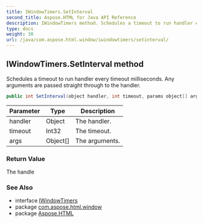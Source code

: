 ```yaml
---
title: IWindowTimers.SetInterval
second_title: Aspose.HTML for Java API Reference
description: IWindowTimers method. Schedules a timeout to run handler every timeout milliseconds. Any arguments are passed straight through to the handler
type: docs
weight: 30
url: /java/com.aspose.html.window/iwindowtimers/setinterval/
---
```

## IWindowTimers.SetInterval method

Schedules a timeout to run handler every timeout milliseconds. Any arguments are passed straight through to the handler.

```java
public int SetInterval(object handler, int timeout, params object[] args)
```

| Parameter | Type | Description |
| --- | --- | --- |
| handler | Object | The handler. |
| timeout | Int32 | The timeout. |
| args | Object[] | The arguments. |

### Return Value

The handle

### See Also

* interface [IWindowTimers](../)
* package [com.aspose.html.window](../../iwindowtimers/)
* package [Aspose.HTML](../../../)
